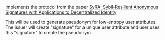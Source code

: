 <!-- cargo-rdme start -->

Implements the protocol from the paper [SyRA: Sybil-Resilient Anonymous Signatures with Applications to Decentralized Identity](https://eprint.iacr.org/2024/379)

This will be used to generate pseudonym for low-entropy user attributes. The issuer will create "signature" for a unique user attribute and user uses this "signature" to create the pseudonym.

<!-- cargo-rdme end -->
